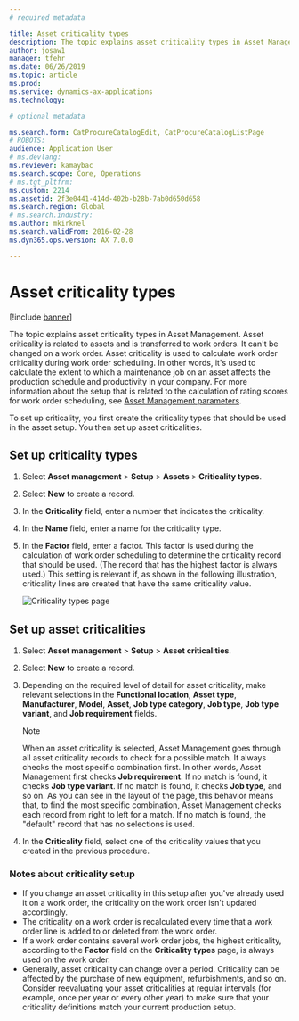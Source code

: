 ```yaml
---
# required metadata

title: Asset criticality types
description: The topic explains asset criticality types in Asset Management.
author: josaw1
manager: tfehr
ms.date: 06/26/2019
ms.topic: article
ms.prod: 
ms.service: dynamics-ax-applications
ms.technology: 

# optional metadata

ms.search.form: CatProcureCatalogEdit, CatProcureCatalogListPage
# ROBOTS: 
audience: Application User
# ms.devlang: 
ms.reviewer: kamaybac
ms.search.scope: Core, Operations
# ms.tgt_pltfrm: 
ms.custom: 2214
ms.assetid: 2f3e0441-414d-402b-b28b-7ab0d650d658
ms.search.region: Global
# ms.search.industry: 
ms.author: mkirknel
ms.search.validFrom: 2016-02-28
ms.dyn365.ops.version: AX 7.0.0

---
```


# Asset criticality types

[!include [banner](../../includes/banner.md)]

 

The topic explains asset criticality types in Asset Management. Asset criticality is related to assets and is transferred to work orders. It can't be changed on a work order. Asset criticality is used to calculate work order criticality during work order scheduling. In other words, it's used to calculate the extent to which a maintenance job on an asset affects the production schedule and productivity in your company. For more information about the setup that is related to the calculation of rating scores for work order scheduling, see [Asset Management parameters](../setup-for-objects/enterprise-asset-management-parameters.md).

To set up criticality, you first create the criticality types that should be used in the asset setup. You then set up asset criticalities.

## Set up criticality types

1. Select **Asset management** \> **Setup** \> **Assets** \> **Criticality types**.
2. Select **New** to create a record.
3. In the **Criticality** field, enter a number that indicates the criticality.
4. In the **Name** field, enter a name for the criticality type.
5. In the **Factor** field, enter a factor. This factor is used during the calculation of work order scheduling to determine the criticality record that should be used. (The record that has the highest factor is always used.) This setting is relevant if, as shown in the following illustration, criticality lines are created that have the same criticality value.

    ![Criticality types page](media/23-setup-for-objects.png)

## Set up asset criticalities

1. Select **Asset management** \> **Setup** \> **Asset criticalities**.
2. Select **New** to create a record.
3. Depending on the required level of detail for asset criticality, make relevant selections in the **Functional location**, **Asset type**, **Manufacturer**, **Model**, **Asset**, **Job type category**, **Job type**, **Job type variant**, and **Job requirement** fields.

    > [!NOTE]
    > When an asset criticality is selected, Asset Management goes through all asset criticality records to check for a possible match. It always checks the most specific combination first. In other words, Asset Management first checks **Job requirement**. If no match is found, it checks **Job type variant**. If no match is found, it checks **Job type**, and so on. As you can see in the layout of the page, this behavior means that, to find the most specific combination, Asset Management checks each record from right to left for a match. If no match is found, the "default" record that has no selections is used.

4. In the **Criticality** field, select one of the criticality values that you created in the previous procedure.

### Notes about criticality setup

- If you change an asset criticality in this setup after you've already used it on a work order, the criticality on the work order isn't updated accordingly.
- The criticality on a work order is recalculated every time that a work order line is added to or deleted from the work order.
- If a work order contains several work order jobs, the highest criticality, according to the **Factor** field on the **Criticality types** page, is always used on the work order.
- Generally, asset criticality can change over a period. Criticality can be affected by the purchase of new equipment, refurbishments, and so on. Consider reevaluating your asset criticalities at regular intervals (for example, once per year or every other year) to make sure that your criticality definitions match your current production setup.
